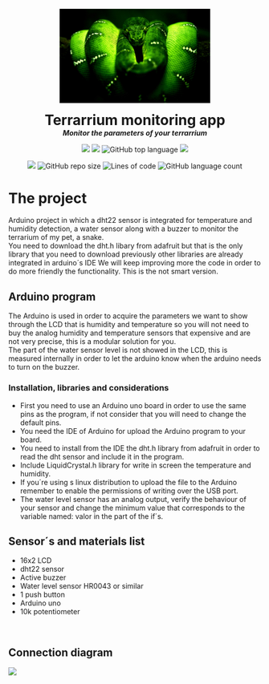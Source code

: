 <p align="center">
  <img width="300" src="https://github.com/dmtzs/ArduinoTerrariumMonitoring/blob/master/BoaEsmeraldaAppOriginal.png">
  <h1 align="center" style="margin: 0 auto 0 auto;">Terrarrium monitoring app</h1>
  <h5 align="center" style="margin: 0 auto 0 auto;">Monitor the parameters of your terrarrium</h5>
</p>

<p align="center">
    <img src="https://img.shields.io/github/last-commit/dmtzs/ArduinoTerrariumMonitoring">
    <img src="https://img.shields.io/github/issues/dmtzs/ArduinoTerrariumMonitoring?label=issues">
    <img alt="GitHub top language" src="https://img.shields.io/github/languages/top/dmtzs/ArduinoTerrariumMonitoring">
    <img src="https://img.shields.io/github/stars/dmtzs/ArduinoTerrariumMonitoring">
</p>

<p align="center">
  <img src="https://img.shields.io/github/languages/code-size/dmtzs/ArduinoTerrariumMonitoring">
  <img alt="GitHub repo size" src="https://img.shields.io/github/repo-size/dmtzs/ArduinoTerrariumMonitoring">
  <img alt="Lines of code" src="https://img.shields.io/tokei/lines/github/dmtzs/ArduinoTerrariumMonitoring?label=total%20lines%20in%20repo">
  <img alt="GitHub language count" src="https://img.shields.io/github/languages/count/dmtzs/ArduinoTerrariumMonitoring">
</p>

# The project
 Arduino project in which a dht22 sensor is integrated for temperature and humidity detection, a water sensor along with a buzzer to monitor the terrarium of my pet, a snake.
 <br>
 You need to download the dht.h libary from adafruit but that is the only library that you need to download previously other libraries are already integrated in arduino´s IDE
 We will keep improving more the code in order to do more friendly the functionality. This is the not smart version.

## Arduino program
The Arduino is used in order to acquire the parameters we want to show through the LCD that is humidity and temperature so you will not need to buy the analog humidity and temperature sensors that expensive and are not very precise, this is a modular solution for you.
<br>
The part of the water sensor level is not showed in the LCD, this is measured internally in order to let the arduino know when the arduino needs to turn on the buzzer.

### Installation, libraries and considerations
* First you need to use an Arduino uno board in order to use the same pins as the program, if not consider that you will need to change the default pins.
* You need the IDE of Arduino for upload the Arduino program to your board.
* You need to install from the IDE the dht.h library from adafruit in order to read the dht sensor and include it in the program.
* Include LiquidCrystal.h library for write in screen the temperature and humidity.
* If you´re using s linux distribution to upload the file to the Arduino remember to enable the permissions of writing over the USB port.
* The water level sensor has an analog output, verify the behaviour of your sensor and change the minimum value that corresponds to the variable named: valor in the part of the if´s.

## Sensor´s and materials list
* 16x2 LCD
* dht22 sensor
* Active buzzer
* Water level sensor HR0043 or similar
* 1 push button
* Arduino uno
* 10k potentiometer

<br>

## Connection diagram

![](Diagrama-de-conexion.png)
